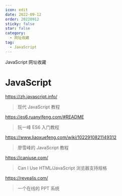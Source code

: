 ```yaml
---
icon: edit
date: 2022-09-12
order: 20220912
sticky: false
star: false
category:
  - 网址收藏
tag:
  - JavaScript
---
```


JavaScript 网址收藏

<!-- more -->

# JavaScript

https://zh.javascript.info/

> 现代 JavaScript 教程

https://es6.ruanyifeng.com/#README

> 阮一峰 ES6 入门教程

https://www.liaoxuefeng.com/wiki/1022910821149312

> 廖雪峰的 JavaScript 教程

https://caniuse.com/

> Can I Use HTML/JavaScript 浏览器支持规格

https://revealjs.com/

> 一个在线的 PPT 系统
